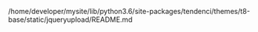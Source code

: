 /home/developer/mysite/lib/python3.6/site-packages/tendenci/themes/t8-base/static/jqueryupload/README.md